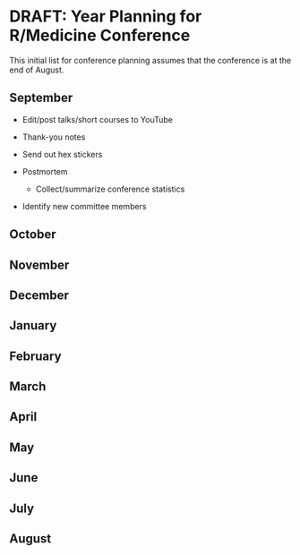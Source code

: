 # DRAFT: Year Planning for R/Medicine Conference 

This initial list for conference planning assumes that the conference is at the end of August.  

## September

* Edit/post talks/short courses to YouTube
* Thank-you notes
* Send out hex stickers

* Postmortem
  + Collect/summarize conference statistics
* Identify new committee members

## October

## November

## December

## January

## February

## March

## April

## May

## June

## July

## August